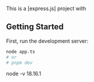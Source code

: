 This is a [express.js] project with

## Getting Started

First, run the development server:

```bash
node app.ts
# or
# pnpm dev
```

node -v 18.16.1
